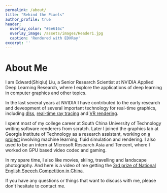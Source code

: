 ```yaml
---
permalink: /about/
title: "Behind the Pixels"
author_profile: true
header:
  overlay_color: "#5e616c"
  overlay_image: /assets/images/Header1.jpg
  caption: 'Rendered with EDXRay'
excerpt: ''
---
```


# About Me

I am Edward(Shiqiu) Liu, a Senior Research Scientist at NVIDIA Applied Deep Learning Research, where I explore the applications of deep learning in computer graphics and other topics.

In the last several years at NVIDIA I have contributed to the early research and deveopment of several important technology for real-time graphics, including [dlss](https://www.nvidia.com/en-us/geforce/news/deliver-us-the-moon-nvidia-dlss/), [real-time ray tracing](https://www.nvidia.com/en-us/geforce/20-series/rtx/) and [VR rendering](https://developer.nvidia.com/vrworks).

I spent most of my college career at South China University of Technology writing software renderers from scratch. Later I joined the graphics lab at Georgia Institute of Technology as a research assistant, working on [a project](https://journals.plos.org/ploscompbiol/article?id=10.1371/journal.pcbi.1004605) involving machine learning, fluid simulation and rendering. I also used to be an intern at Microsoft Research Asia and Tencent, where I worked on GPU based video codec and gaming. 

In my spare time, I also like movies, skiing, travelling and landscape photography. And here is a video of me getting the [3rd prize of National English Speech Competition in China](http://contest.i21st.cn/article/speaking/1061_1.html).

If you have any questions or things that want to discuss with me, please don't hesitate to contact me.
